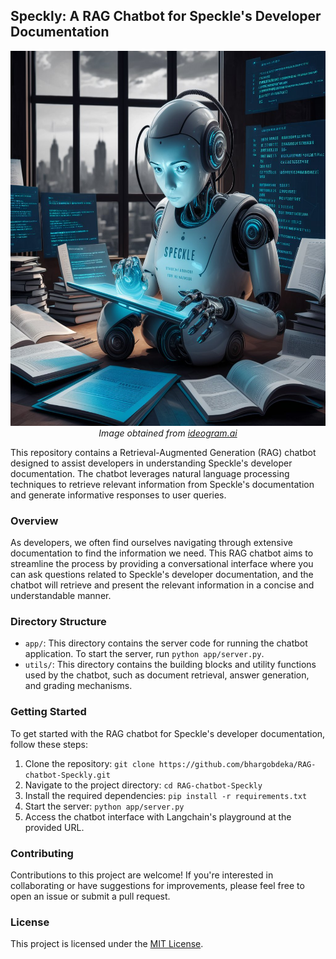 ## Speckly: A RAG Chatbot for Speckle's Developer Documentation

<p align="center">
  <img src=ai-01.jpeg width="600px" height="600px" >
  <br>
  <em>Image obtained from <a href="https://ideogram.ai">ideogram.ai</a></em>
</p>

This repository contains a Retrieval-Augmented Generation (RAG) chatbot designed to assist developers in understanding Speckle's developer documentation. The chatbot leverages natural language processing techniques to retrieve relevant information from Speckle's documentation and generate informative responses to user queries.

### Overview

As developers, we often find ourselves navigating through extensive documentation to find the information we need. This RAG chatbot aims to streamline the process by providing a conversational interface where you can ask questions related to Speckle's developer documentation, and the chatbot will retrieve and present the relevant information in a concise and understandable manner.

### Directory Structure

- `app/`: This directory contains the server code for running the chatbot application. To start the server, run
  `python app/server.py`.
- `utils/`: This directory contains the building blocks and utility functions used by the chatbot, such as document retrieval, answer generation, and grading mechanisms.

### Getting Started

To get started with the RAG chatbot for Speckle's developer documentation, follow these steps:

1. Clone the repository: `git clone https://github.com/bhargobdeka/RAG-chatbot-Speckly.git`
2. Navigate to the project directory: `cd RAG-chatbot-Speckly`
3. Install the required dependencies: `pip install -r requirements.txt`
4. Start the server: `python app/server.py`
5. Access the chatbot interface with Langchain's playground at the provided URL.

### Contributing

Contributions to this project are welcome! If you're interested in collaborating or have suggestions for improvements, please feel free to open an issue or submit a pull request.

### License

This project is licensed under the [MIT License](LICENSE).
